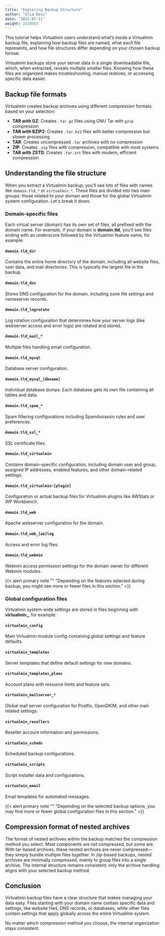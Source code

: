 ```yaml
---
title: "Exploring Backup Structure"
author: "Ilia Ross"
date: "2025-07-11"
weight: 2510503
---
```


This tutorial helps Virtualmin users understand what’s inside a Virtualmin
backup file, explaining how backup files are named, what each file represents,
and how file structures differ depending on your chosen backup format.

Virtualmin backups store your server data in a single downloadable file,
which, when extracted, reveals multiple smaller files. Knowing how these files
are organized makes troubleshooting, manual restores, or accessing specific data
easier.

## Backup file formats

Virtualmin creates backup archives using different compression formats based on
your selection:

- **TAR with GZ**: Creates `.tar.gz` files using GNU Tar with `gzip` compression
- **TAR with BZIP2**: Creates `.tar.bz2` files with better compression but slower processing
- **TAR**: Creates uncompressed `.tar` archives with no compression
- **ZIP**: Creates `.zip` files with compression, compatible with most systems
- **TAR with ZSTD**: Creates `.tar.zst` files with modern, efficient compression

## Understanding the file structure

When you extract a Virtualmin backup, you'll see lots of files with names like
`domain.tld_*` or `virtualmin_*`. These files are divided into two main groups:
those related to your domain and those for the global Virtualmin system
configuration. Let's break it down.

### Domain-specific files

Each virtual server (domain) has its own set of files, all prefixed with the
domain name. For example, if your domain is **domain.tld**, you'll see files
ending with an underscore followed by the Virtualmin feature name, for example:

#### `domain.tld_dir`
Contains the entire home directory of the domain, including all website files,
user data, and mail directories. This is typically the largest file in the
backup.

#### `domain.tld_dns`
Stores DNS configuration for the domain, including zone file settings and
nameserver records.

#### `domain.tld_logrotate`
Log rotation configuration that determines how your server logs (like webserver
access and error logs) are rotated and stored.

#### `domain.tld_mail_*`
Multiple files handling email configuration.

#### `domain.tld_mysql`
Database server configuration.

#### `domain.tld_mysql_[dbname]`
Individual database dumps. Each database gets its own file containing all tables
and data.

#### `domain.tld_spam_*`
Spam filtering configurations including SpamAssassin rules and user preferences.

#### `domain.tld_ssl_*`
SSL certificate files.

#### `domain.tld_virtualmin`
Contains domain-specific configuration, including domain user and group,
assigned IP addresses, enabled features, and other domain-related settings.

#### `domain.tld_virtualmin-[plugin]`
Configuration or actual backup files for Virtualmin plugins like AWStats or WP
Workbench.

#### `domain.tld_web`
Apache webserver configuration for the domain.

#### `domain.tld_web_[ae]log`
Access and error log files.

#### `domain.tld_webmin`
Webmin access permission settings for the domain owner for different Webmin
modules.

{{< alert primary note "" "Depending on the features selected during backup, you might see more or fewer files in this section." >}}

### Global configuration files
Virtualmin system-wide settings are stored in files beginning with
**virtualmin_**, for example:

#### `virtualmin_config`
Main Virtualmin module config containing global settings and feature defaults.

#### `virtualmin_templates`
Server templates that define default settings for new domains.

#### `virtualmin_templates_plans`
Account plans with resource limits and feature sets.

#### `virtualmin_mailserver_*`
Global mail server configuration for Postfix, OpenDKIM, and other mail-related
settings.

#### `virtualmin_resellers`
Reseller account information and permissions.

#### `virtualmin_scheds`
Scheduled backup configurations.

#### `virtualmin_scripts`
Script installer data and configurations.

#### `virtualmin_email`
Email templates for automated messages.

{{< alert primary note "" "Depending on the selected backup options, you may find more or fewer global configuration files in this section." >}}

## Compression format of nested archives
The format of nested archives within the backup matches the compression method
you select. Most components are not compressed, but some are. With tar-based
archives, these nested archives are never compressed—they simply bundle multiple
files together. In zip-based backups, nested archives are minimally compressed,
mainly to group files into a single archive. The internal structure remains
consistent; only the archive handling aligns with your selected backup method.

## Conclusion

Virtualmin backup files have a clear structure that makes managing your data
easy. Files starting with your domain name contain specific data and settings,
like website files, DNS records, or databases, while other files contain
settings that apply globally across the entire Virtualmin system.

No matter which compression method you choose, the internal organization stays
consistent.
